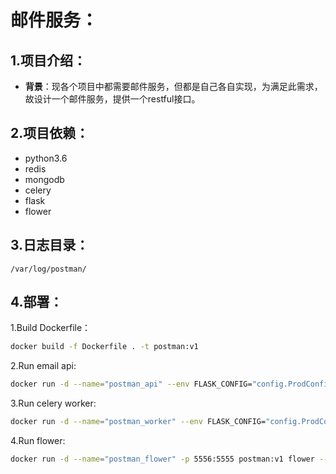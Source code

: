 邮件服务：
===
1.项目介绍：
---
 - **背景**：现各个项目中都需要邮件服务，但都是自己各自实现，为满足此需求，故设计一个邮件服务，提供一个restful接口。

2.项目依赖：
---
 - python3.6
 - redis
 - mongodb
 - celery
 - flask
 - flower

3.日志目录：
---
    /var/log/postman/
    
4.部署：
---
1.Build Dockerfile：
```bash
docker build -f Dockerfile . -t postman:v1
```
2.Run email api:
```bash
docker run -d --name="postman_api" --env FLASK_CONFIG="config.ProdConfig" --env REDIS_URI="redis://10.8.10.128:6379/1" --env MONGODB_URI="mongodb://10.8.10.128:27017/spider" -v $(pwd):/opt/spider/postman/ -v /var/log/postman:/var/log/postman -p 9001:9000 postman:v1 python manage.py
```
3.Run celery worker:
```bash
docker run -d --name="postman_worker" --env FLASK_CONFIG="config.ProdConfig" --env REDIS_URI="redis://10.8.10.128:6379/1" --env MONGODB_URI="mongodb://10.8.10.128:27017/spider" -v $(pwd):/opt/spider/postman/ -v /var/log/postman:/var/log/postman postman:v1 celery worker -A celery_worker.celery -l INFO -f /var/log/postman/worker.log
```
4.Run flower:
```bash
docker run -d --name="postman_flower" -p 5556:5555 postman:v1 flower --port 5555 --broker=redis://10.8.10.128:6379/1
```



